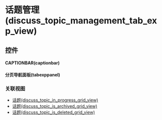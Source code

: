 # 话题管理(discuss_topic_management_tab_exp_view)  <!-- {docsify-ignore-all} -->



## 控件
#### CAPTIONBAR(captionbar)
#### 分页导航面板(tabexppanel)


### 关联视图
  * [话题(discuss_topic_in_progress_grid_view)](app/view/discuss_topic_in_progress_grid_view)
  * [话题(discuss_topic_is_archived_grid_view)](app/view/discuss_topic_is_archived_grid_view)
  * [话题(discuss_topic_is_deleted_grid_view)](app/view/discuss_topic_is_deleted_grid_view)

<script>
 const { createApp } = Vue
  createApp({
    data() {
      return {

      }
    }
  }).use(ElementPlus).mount('#app')
</script>